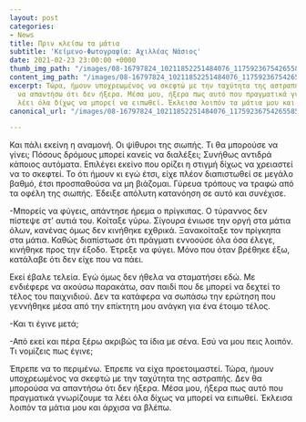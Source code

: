 ```yaml
---
layout: post
categories:
- News
title: Πριν κλείσω τα μάτια
subtitle: 'Κείμενο-Φωτογραφία: Αχιλλέας Νάσιος'
date: 2021-02-23 23:00:00 +0000
thumb_img_path: "/images/08-16797824_10211852251484076_1175923675426558512_o.jpg"
content_img_path: "/images/08-16797824_10211852251484076_1175923675426558512_o.jpg"
excerpt: Τώρα, ήμουν υποχρεωμένος να σκεφτώ με την ταχύτητα της αστραπής. Δεν θα μπορούσα
  να απαντήσω ότι δεν ήξερα. Μέσα μου, ήξερα πως αυτό που πραγματικά γνωρίζουμε τα
  λέει όλα δίχως να μπορεί να ειπωθεί. Έκλεισα λοιπόν τα μάτια μου και άρχισα να βλέπω.
canonical_url: "/images/08-16797824_10211852251484076_1175923675426558512_o.jpg"

---
```

Και πάλι εκείνη η αναμονή. Οι ψίθυροι της σιωπής. Τι θα μπορούσε να γίνει; Πόσους δρόμους μπορεί κανείς να διαλέξει; Συνήθως αντιδρά κάποιος αυτόματα. Επιλέγει εκείνο που ορίζει η στιγμή δίχως να χρειαστεί να το σκεφτεί. Το ότι ήμουν κι εγώ έτσι, είχε πλέον διαπιστωθεί σε μεγάλο βαθμό, έτσι προσπαθούσα να μη βιάζομαι. Γύρευα τρόπους να τραφώ από τα οφέλη της σιωπής. Έδειξε απόλυτη κατανόηση σε αυτό και συνέχισε.

\-Μπορείς να φύγεις, απάντησε ήρεμα ο πρίγκιπας. Ο τύραννος δεν πίστεψε στ’ αυτιά του. Κοίταξε γύρω. Σίγουρα ένιωσε την οργή στα μάτια όλων, κανένας όμως δεν κινήθηκε εχθρικά. Ξανακοίταξε τον πρίγκηπα στα μάτια. Καθώς διαπίστωσε ότι πράγματι εννοούσε όλα όσα έλεγε, κινήθηκε προς την έξοδο. Έτρεξε να φύγει. Μόνο που όταν βρέθηκε έξω, κατάλαβε ότι δεν είχε που να πάει.

Εκεί έβαλε τελεία. Εγώ όμως δεν ήθελα να σταματήσει εδώ. Με ενδιέφερε να ακούσω παρακάτω, σαν παιδί που δε μπορεί να δεχτεί το τέλος του παιχνιδιού. Δεν τα κατάφερα να σωπάσω την ερώτηση που γεννήθηκε μέσα από την επίκτητη μου ανάγκη για ένα έτοιμο τέλος.

\-Και τι έγινε μετά;

\-Από εκεί και πέρα ξέρω ακριβώς τα ίδια με σένα. Εσύ να μου πεις λοιπόν. Τι νομίζεις πως έγινε;

Έπρεπε να το περιμένω. Έπρεπε να είχα προετοιμαστεί. Τώρα, ήμουν υποχρεωμένος να σκεφτώ με την ταχύτητα της αστραπής. Δεν θα μπορούσα να απαντήσω ότι δεν ήξερα. Μέσα μου, ήξερα πως αυτό που πραγματικά γνωρίζουμε τα λέει όλα δίχως να μπορεί να ειπωθεί. Έκλεισα λοιπόν τα μάτια μου και άρχισα να βλέπω.